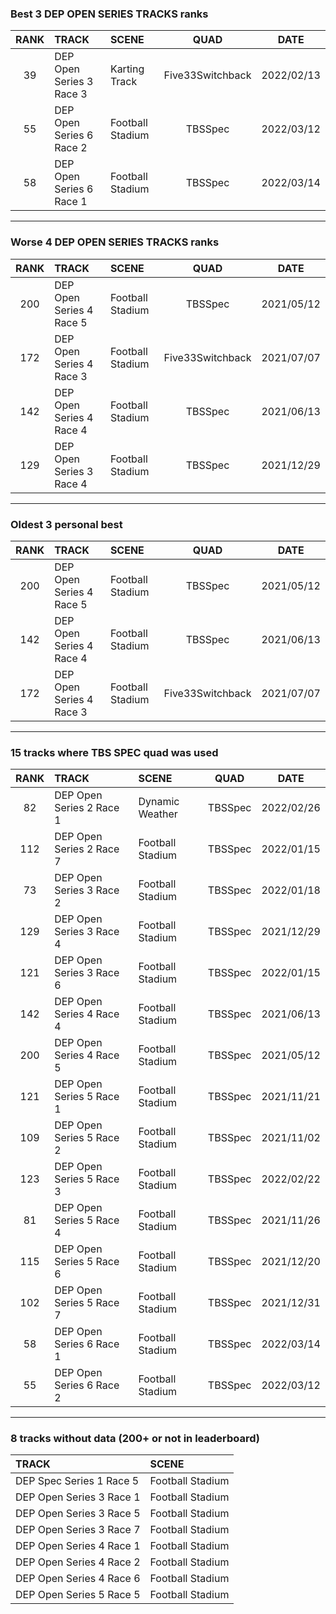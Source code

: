 ### Best 3 DEP OPEN SERIES TRACKS ranks
|RANK|TRACK|SCENE|QUAD|DATE|
|:---:|:---|:---|:---:|:---:|
|39|DEP Open Series 3 Race 3|Karting Track|Five33Switchback|2022/02/13|
|55|DEP Open Series 6 Race 2|Football Stadium|TBSSpec|2022/03/12|
|58|DEP Open Series 6 Race 1|Football Stadium|TBSSpec|2022/03/14|
---
### Worse 4 DEP OPEN SERIES TRACKS ranks
|RANK|TRACK|SCENE|QUAD|DATE|
|:---:|:---|:---|:---:|:---:|
|200|DEP Open Series 4 Race 5|Football Stadium|TBSSpec|2021/05/12|
|172|DEP Open Series 4 Race 3|Football Stadium|Five33Switchback|2021/07/07|
|142|DEP Open Series 4 Race 4|Football Stadium|TBSSpec|2021/06/13|
|129|DEP Open Series 3 Race 4|Football Stadium|TBSSpec|2021/12/29|
---
### Oldest 3 personal best
|RANK|TRACK|SCENE|QUAD|DATE|
|:---:|:---|:---|:---:|:---:|
|200|DEP Open Series 4 Race 5|Football Stadium|TBSSpec|2021/05/12|
|142|DEP Open Series 4 Race 4|Football Stadium|TBSSpec|2021/06/13|
|172|DEP Open Series 4 Race 3|Football Stadium|Five33Switchback|2021/07/07|
---
### 15 tracks where TBS SPEC quad was used
|RANK|TRACK|SCENE|QUAD|DATE|
|:---:|:---|:---|:---:|:---:|
|82|DEP Open Series 2 Race 1|Dynamic Weather|TBSSpec|2022/02/26|
|112|DEP Open Series 2 Race 7|Football Stadium|TBSSpec|2022/01/15|
|73|DEP Open Series 3 Race 2|Football Stadium|TBSSpec|2022/01/18|
|129|DEP Open Series 3 Race 4|Football Stadium|TBSSpec|2021/12/29|
|121|DEP Open Series 3 Race 6|Football Stadium|TBSSpec|2022/01/15|
|142|DEP Open Series 4 Race 4|Football Stadium|TBSSpec|2021/06/13|
|200|DEP Open Series 4 Race 5|Football Stadium|TBSSpec|2021/05/12|
|121|DEP Open Series 5 Race 1|Football Stadium|TBSSpec|2021/11/21|
|109|DEP Open Series 5 Race 2|Football Stadium|TBSSpec|2021/11/02|
|123|DEP Open Series 5 Race 3|Football Stadium|TBSSpec|2022/02/22|
|81|DEP Open Series 5 Race 4|Football Stadium|TBSSpec|2021/11/26|
|115|DEP Open Series 5 Race 6|Football Stadium|TBSSpec|2021/12/20|
|102|DEP Open Series 5 Race 7|Football Stadium|TBSSpec|2021/12/31|
|58|DEP Open Series 6 Race 1|Football Stadium|TBSSpec|2022/03/14|
|55|DEP Open Series 6 Race 2|Football Stadium|TBSSpec|2022/03/12|
---
### 8 tracks without data (200+ or not in leaderboard)
|TRACK|SCENE|
|:---|:---|
|DEP Spec Series 1 Race 5|Football Stadium|
|DEP Open Series 3 Race 1|Football Stadium|
|DEP Open Series 3 Race 5|Football Stadium|
|DEP Open Series 3 Race 7|Football Stadium|
|DEP Open Series 4 Race 1|Football Stadium|
|DEP Open Series 4 Race 2|Football Stadium|
|DEP Open Series 4 Race 6|Football Stadium|
|DEP Open Series 5 Race 5|Football Stadium|
